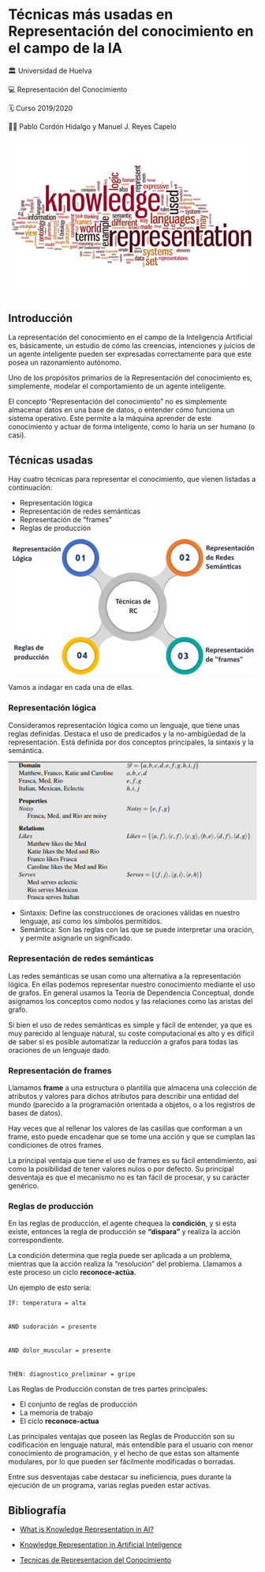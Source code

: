 ﻿# Técnicas más usadas en Representación del conocimiento en el campo de la IA




:classical_building: Universidad de Huelva


:computer: Representación del Conocimiento


:spiral_calendar: Curso 2019/2020


:men_wrestling: Pablo Cordón Hidalgo y Manuel J. Reyes Capelo


![portada](https://github.com/pabletecor/rc1920/blob/master/Trabajo%20Final/Practica/Teoria/Imagenes/knowledge.jpg)


## Introducción


La representación del conocimiento en el campo de la Inteligencia Artificial es, básicamente, un estudio de cómo las creencias, intenciones y juicios de un agente inteligente pueden ser expresadas correctamente para que este posea un razonamiento autónomo.


Uno de los propósitos primarios de la Representación del conocimiento es, simplemente, modelar el comportamiento de un agente inteligente.


El concepto “Representación del conocimiento” no es simplemente almacenar datos en una base de datos,  o entender cómo funciona un sistema operativo. Este permite a la máquina aprender de este conocimiento y actuar de forma inteligente, como lo haría un ser humano (o casi).




## Técnicas usadas


Hay cuatro técnicas para representar el conocimiento, que vienen listadas a continuación:


* Representación lógica
* Representación de redes semánticas
* Representación de “frames”
* Reglas de producción


![Diferentes tecnicas de RC](https://github.com/pabletecor/rc1920/blob/master/Trabajo%20Final/Practica/Teoria/Imagenes/Tecnicas_RC.png)


Vamos a indagar en cada una de ellas.


### Representación lógica


Consideramos representación lógica como un lenguaje, que tiene unas reglas definidas. Destaca el uso de predicados y la no-ambigüedad de la representación. Está definida por dos conceptos principales, la sintaxis y la semántica.

![Representación Lógica](https://github.com/pabletecor/rc1920/blob/master/Trabajo%20Final/Practica/Teoria/Imagenes/Logical%20Representation.PNG)


* Sintaxis: Define las construcciones de oraciones válidas en nuestro lenguaje, así como los símbolos permitidos.
* Semántica: Son las reglas con las que se puede interpretar una oración, y permite asignarle un significado.


### Representación de redes semánticas


Las redes semánticas se usan como una alternativa a la representación lógica. En ellas podemos representar nuestro conocimiento mediante el uso de grafos. En general usamos la Teoría de Dependencia Conceptual, donde asignamos los conceptos como nodos y las relaciones como las aristas del grafo.

Si bien el uso de redes semánticas es simple y fácil de entender, ya que es muy parecido al lenguaje natural, su coste computacional es alto y es difícil de saber si es posible automatizar la reducción a grafos para todas las oraciones de un lenguaje dado.


### Representación de **frames**


Llamamos **frame** a una estructura o plantilla que almacena una colección de atributos y valores para dichos atributos para describir una entidad del mundo (parecido a la programación orientada a objetos, o a los registros de bases de datos). 


Hay veces que al rellenar los valores de las casillas que conforman a un frame, esto puede encadenar que se tome una acción y que se cumplan las condiciones de otros frames. 


La principal ventaja que tiene el uso de frames es su fácil entendimiento, así como la posibilidad de tener valores nulos o por defecto. Su principal desventaja es que el mecanismo no es tan fácil de procesar, y su carácter genérico.




### Reglas de producción


En las reglas de producción, el agente chequea la **condición**, y si esta existe, entonces la regla de producción se **“dispara”** y realiza la acción correspondiente.


La condición determina que regla puede ser aplicada a un problema, mientras que la acción realiza la “resolución” del problema. Llamamos a este proceso un ciclo **reconoce-actúa.**


Un ejemplo de esto sería:


```
IF: temperatura = alta


AND sudoración = presente


AND dolor_muscular = presente


THEN: diagnostico_preliminar = gripe
```


Las Reglas de Producción constan de tres partes principales:


* El conjunto de reglas de producción
* La memoria de trabajo
* El ciclo **reconoce-actua**


Las principales ventajas que poseen las Reglas de Producción son su codificación en lenguaje natural, más entendible para el usuario con menor conocimiento de programación, y el hecho de que estas son altamente modulares, por lo que pueden ser fácilmente modificadas o borradas.


Entre sus desventajas cabe destacar su ineficiencia, pues durante la ejecución de un programa, varias reglas pueden estar activas.


## Bibliografía 


* [What is Knowledge Representation in AI?](https://www.edureka.co/blog/knowledge-representation-in-ai/#techniques)


* [Knowledge Representation in Artificial Inteligence](https://www.slideshare.net/YasirAhmedKhan/5-knowledgerepresentation-10-sldes)


* [Tecnicas de Representacion del Conocimiento](https://www.ecured.cu/T%C3%A9cnicas_de_Representaci%C3%B3n_de_Conocimiento#:~:text=T%C3%A9cnicas%20para%20la%20Representaci%C3%B3n%20del,razonamiento%20formal%20sobre%20los%20objetos)
